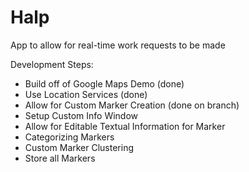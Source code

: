 # Halp

App to allow for real-time work requests to be made

Development Steps:
- Build off of Google Maps Demo (done)
- Use Location Services (done)
- Allow for Custom Marker Creation (done on branch)
- Setup Custom Info Window
- Allow for Editable Textual Information for Marker
- Categorizing Markers
- Custom Marker Clustering
- Store all Markers
